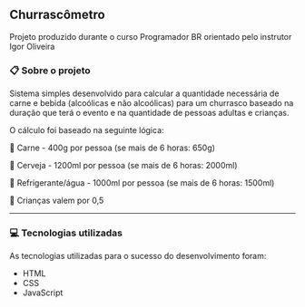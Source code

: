 Churrascômetro
---

Projeto produzido durante o curso Programador BR orientado pelo instrutor Igor Oliveira

### 📋 Sobre o projeto

Sistema simples desenvolvido para calcular a quantidade necessária de carne e bebida (alcoólicas e não alcoólicas) para um churrasco baseado na duração que terá o evento e na quantidade de pessoas adultas e crianças.

O cálculo foi baseado na seguinte lógica:

🥩 Carne - 400g por pessoa (se mais de 6 horas: 650g)

🍺 Cerveja - 1200ml por pessoa (se mais de 6 horas: 2000ml)

🥤 Refrigerante/água - 1000ml por pessoa (se mais de 6 horas: 1500ml)

👶 Crianças valem por 0,5

---

### 💻 Tecnologias utilizadas
As tecnologias utilizadas para o sucesso do desenvolvimento foram:

- HTML
- CSS
- JavaScript
